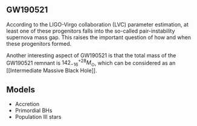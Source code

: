 ## GW190521

According to the LIGO-Virgo collaboration (LVC) parameter estimation, at least one of these progenitors falls into the so-called pair-instability supernova mass gap. This raises the important question of how and when these progenitors formed.

Another interesting aspect of GW190521 is that the total mass of the GW190521 remnant is $142_{-16}^{+28} M_{\odot}$, which can be considered as an [[Intermediate Massive Black Hole]].

## Models

- Accretion
- Primordial BHs
- Population III stars